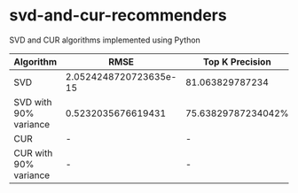 # svd-and-cur-recommenders

SVD and CUR algorithms implemented using Python

<!-- A table -->

| Algorithm             | RMSE                   | Top K Precision    | Time |
| --------------------- | ---------------------- | ------------------ | ---- |
| SVD                   | 2.0524248720723635e-15 | 81.063829787234    | ~ 2s |
| SVD with 90% variance | 0.5232035676619431     | 75.63829787234042% | ~ 2s |
| CUR                   | -                      | -                  | -    |
| CUR with 90% variance | -                      | -                  | -    |
